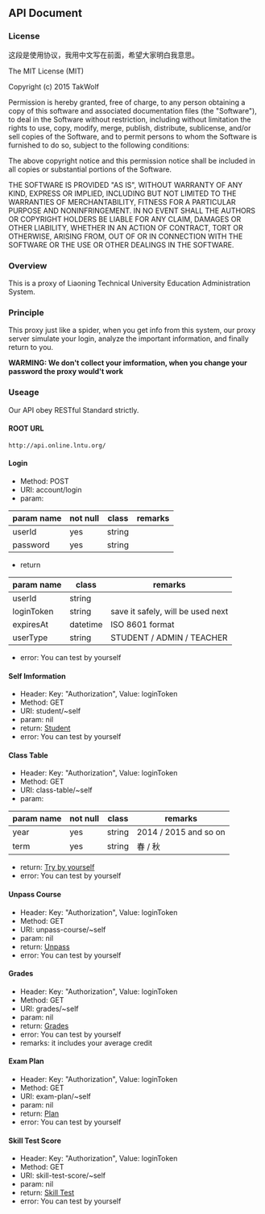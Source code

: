 ## API Document

### License

这段是使用协议，我用中文写在前面，希望大家明白我意思。

The MIT License (MIT)

Copyright (c) 2015 TakWolf

Permission is hereby granted, free of charge, to any person obtaining a copy of this software and associated documentation files (the "Software"), to deal in the Software without restriction, including without limitation the rights to use, copy, modify, merge, publish, distribute, sublicense, and/or sell copies of the Software, and to permit persons to whom the Software is furnished to do so, subject to the following conditions:

The above copyright notice and this permission notice shall be included in all copies or substantial portions of the Software.

THE SOFTWARE IS PROVIDED "AS IS", WITHOUT WARRANTY OF ANY KIND, EXPRESS OR IMPLIED, INCLUDING BUT NOT LIMITED TO THE WARRANTIES OF MERCHANTABILITY, FITNESS FOR A PARTICULAR PURPOSE AND NONINFRINGEMENT. IN NO EVENT SHALL THE AUTHORS OR COPYRIGHT HOLDERS BE LIABLE FOR ANY CLAIM, DAMAGES OR OTHER LIABILITY, WHETHER IN AN ACTION OF CONTRACT, TORT OR OTHERWISE, ARISING FROM, OUT OF OR IN CONNECTION WITH THE SOFTWARE OR THE USE OR OTHER DEALINGS IN THE SOFTWARE.

### Overview

This is a proxy of Liaoning Technical University Education Administration System.

### Principle

This proxy just like a spider, when you get info from this system, our proxy server simulate your login, analyze the important information, and finally return to you.

**WARMING: We don't collect your imformation, when you change your password the proxy would't work**

### Useage

Our API obey RESTful Standard strictly.

#### ROOT URL

`http://api.online.lntu.org/`

#### Login

* Method: POST
* URI: account/login
* param: 

<table><thead>
<tr>
<th> param name </th>
<th> not null </th>
<th> class </th>
<th> remarks </th>
</thead><tbody>
</tr>
<tr>
<td> userId </td>
<td> yes </td>
<td> string </td>
<td></td>
</tr>
<tr>
<td> password </td>
<td> yes </td>
<td> string </td>
<td></td>
</tr>
</tbody></table>

* return

<table><thead>
<tr>
<th> param name </th>
<th> class </th>
<th> remarks </th>
</thead><tbody>
</tr>
<tr>
<td> userId </td>
<td> string </td>
<td></td>
</tr>
<tr>
<td> loginToken </td>
<td> string </td>
<td> save it safely, will be used next </td>
</tr>
<tr>
<td> expiresAt </td>
<td> datetime </td>
<td> ISO 8601 format</td>
</tr>
<tr>
<td> userType </td>
<td> string </td>
<td> STUDENT / ADMIN / TEACHER </td>
</tr>
</tbody></table>

* error: You can test by yourself

#### Self Imformation

* Header: Key: "Authorization", Value: loginToken
* Method: GET
* URI: student/~self
* param: nil
* return: [Student](model/student)
* error: You can test by yourself

#### Class Table

* Header: Key: "Authorization", Value: loginToken
* Method: GET
* URI: class-table/~self
* param:

<table><thead>
<tr>
<th> param name </th>
<th> not null </th>
<th> class </th>
<th> remarks </th>
</thead><tbody>
</tr>
<tr>
<td> year </td>
<td> yes </td>
<td> string </td>
<td> 2014 / 2015 and so on </td>
</tr>
<tr>
<td> term </td>
<td> yes </td>
<td> string </td>
<td> 春 / 秋 </td>
</tr>
</tbody></table>

* return: [Try by yourself](#)
* error: You can test by yourself

#### Unpass Course

* Header: Key: "Authorization", Value: loginToken
* Method: GET
* URI: unpass-course/~self
* param: nil
* return: [Unpass](model/unpass)
* error: You can test by yourself

#### Grades

* Header: Key: "Authorization", Value: loginToken
* Method: GET
* URI: grades/~self
* param: nil
* return: [Grades](model/grade)
* error: You can test by yourself
* remarks: it includes your average credit

#### Exam Plan

* Header: Key: "Authorization", Value: loginToken
* Method: GET
* URI: exam-plan/~self
* param: nil
* return: [Plan](model/plan)
* error: You can test by yourself

#### Skill Test Score

* Header: Key: "Authorization", Value: loginToken
* Method: GET
* URI: skill-test-score/~self
* param: nil
* return: [Skill Test](model/skill)
* error: You can test by yourself